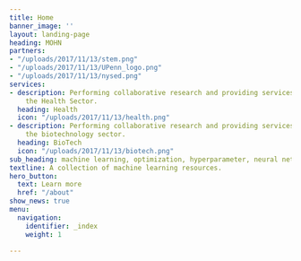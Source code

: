 ```yaml
---
title: Home
banner_image: ''
layout: landing-page
heading: MOHN
partners:
- "/uploads/2017/11/13/stem.png"
- "/uploads/2017/11/13/UPenn_logo.png"
- "/uploads/2017/11/13/nysed.png"
services:
- description: Performing collaborative research and providing services to support
    the Health Sector.
  heading: Health
  icon: "/uploads/2017/11/13/health.png"
- description: Performing collaborative research and providing services to support
    the biotechnology sector.
  heading: BioTech
  icon: "/uploads/2017/11/13/biotech.png"
sub_heading: machine learning, optimization, hyperparameter, neural networks
textline: A collection of machine learning resources.
hero_button:
  text: Learn more
  href: "/about"
show_news: true
menu:
  navigation:
    identifier: _index
    weight: 1

---
```

